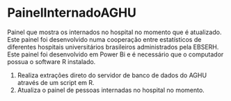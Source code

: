 # PainelInternadoAGHU
Painel que mostra os internados no hospital no momento que é atualizado.<br>
Este painel foi desenvolvido numa cooperação entre estatísticos de diferentes hospitais universitários brasileiros administrados pela EBSERH.
Este painel foi desenvolvido em Power Bi e é necessário que o computador possua o software R instalado.<br>

1) Realiza extrações direto do servidor de banco de dados do AGHU através de um script em R.
2) Atualiza o painel de pessoas internadas no hospital no momento.
